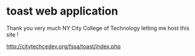 # toast web application

Thank you very much NY City College of Technology letting me host this site ! 

http://citytechcedev.org/fssa/toast/index.php
